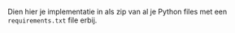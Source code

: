 Dien hier je implementatie in als zip van al je Python files met een `requirements.txt` file erbij.
